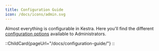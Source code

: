 ```yaml
---
title: Configuration Guide
icon: /docs/icons/admin.svg
---
```


Almost everything is configurable in Kestra. Here you'll find the different [configuration options](../10.references/index.md) available to Administrators.

::ChildCard{pageUrl="/docs/configuration-guide/"}
::
